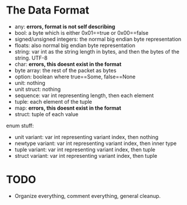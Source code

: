 # The Data Format
- any: **errors, format is not self describing**
- bool: a byte which is either 0x01==true or 0x00==false
- signed/unsigned integers: the normal big endian byte representation
- floats: also normal big endian byte representation
- string: var int as the string length in bytes, and then the bytes of the string. UTF-8
- char: **errors, this doesnt exist in the format**
- byte array: the rest of the packet as bytes
- option: boolean where true==Some, false==None
- unit: nothing
- unit struct: nothing
- sequence: var int representing length, then each element
- tuple: each element of the tuple
- map: **errors, this doesnt exist in the format**
- struct: tuple of each value

enum stuff:
- unit variant: var int representing variant index, then nothing
- newtype variant: var int representing variant index, then inner type
- tuple variant: var int representing variant index, then tuple
- struct variant: var int representing variant index, then tuple

# TODO
- Organize everything, comment everything, general cleanup.